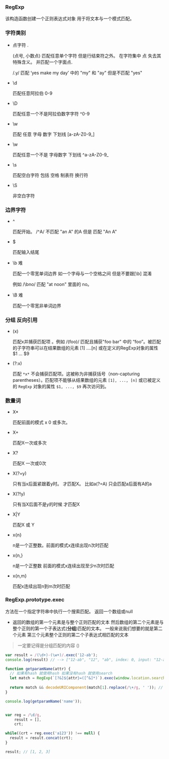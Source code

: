 ###  RegExp 

该构造函数创建一个正则表达式对象 用于将文本与一个模式匹配。 





### 字符类别 

* 点字符 .

    (点号, 小数点) 匹配任意单个字符 但是行结束符之外。 在字符集中 点 失去其特殊含义。 并匹配一个字面点.

    /.y/ 匹配 ‘yes make my day’ 中的 "my" 和 "ay" 但是不匹配 "yes"

* \d 

  匹配任意阿拉伯 0-9

* \D 

  匹配任意一个不是阿拉伯数字字符 ^0-9

* \w

  匹配 任意 字母 数字 下划线 [a-zA-Z0-9_]

* \w

  匹配任意一个不是 字母数字 下划线 ^a-zA-Z0-9_

* \s

  匹配空白字符 包括 空格 制表符 换行符

* \S

  非空白字符



### 边界字符

* ^ 

  匹配开始。 /^A/ 不匹配 "an A" 的A 但是 匹配 "An A"

* $ 

  匹配输入结尾 

* \b  难

  匹配一个零宽单词边界  如一个字母与一个空格之间 但是不要跟[\b] 混淆

  例如 /\bno/ 匹配 "at noon" 里面的 no。 

* \B 难

   匹配一个零宽非单词边界



### 分组  反向引用

* (x) 

  匹配x并捕获匹配项 。例如 /(foo)/ 匹配且捕获"foo bar" 中的 “foo”。被匹配的子字符串可以在结果数组的元素 [1] ....[n] 或在定义的RegExp对象的属性 \$1 ... \$9 

* (?:x)

  匹配 `*x*` 不会捕获匹配项。这被称为非捕获括号（non-capturing parentheses）。匹配项不能够从结果数组的元素 `[1], ..., [n]` 或已被定义的 `RegExp` 对象的属性 `$1, ..., $9` 再次访问到。



### 数量词

* X* 

  匹配前面的模式 x 0 或多次。 

* X+

  匹配X一次或多次

* X?

  匹配X 一次或0次

* X(?=y) 

  只有当x后面紧跟着y时。 才匹配X。 比如a(?=A) 只会匹配a后面有A的a

* X(?!y)

  只有当X后面不是y的时候 才匹配X 

* X|Y

  匹配X 或 Y

* x{n}

  n是一个正整数。前面的模式x连续出现n次时匹配

* x{n,}

  n是一个正整数 前面的模式x连续出现至少n次时匹配

* x{n,m}

  匹配x连续出现n到m次时匹配









### RegExp.prototype.exec

方法在一个指定字符串中执行一个搜索匹配。 返回一个数组或null

* 返回的数组的第一个元素是与整个正则匹配的文本 然后数组的第二个元素是与整个正则的第一个子表达式(**分组**)匹配的文本。 一般来说我们想要的就是第二个元素 第三个元素整个正则的第二个子表达式相匹配的文本 

> 一定要记得是分组匹配的内容 ()

```javascript
var result = /(\d+)-(\w+)/.exec('12-ab');
console.log(result) // --> ["12-ab", "12", "ab", index: 0, input: "12-ab"] 
```



```javascript
function getparamName(attr) {
  // 如果有hash 就使用hash 如果没有hash 就使用search
  let match = RegExp(`[?&]${attr}=([^&]*)`).exec(window.location.search);
  
  return match && decodeURIComponent(match[1].replace(/\+/g, ' ')); // url中+表示空格 替换掉
}

console.log(getparamName('name'));
```



```javascript

var reg = /\d/g,
    result = [],
    crt;

while((crt = reg.exec('a123')) !== null) {
  result = result.concat(crt);
}

result; // [1, 2, 3]
```

